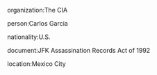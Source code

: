 organization:The CIA

person:Carlos Garcia

nationality:U.S.

document:JFK Assassination Records Act of 1992

location:Mexico City


